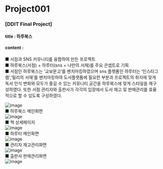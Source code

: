 # Project001
### [DDIT Final Project]  
#### title : 하루북스  
#### content :   
■ 서점과 SNS 커뮤니티를 융합하여 만든 프로젝트  
■ 하루북스(서점) + 하루터(sns + 나만의 서재)를 주요 콘셉트로 기획   
■ 서점인 하루북스는 ‘교보문고’를 벤치마킹하였으며 sns 플랫폼인 하루터는 ‘인스타그램’,‘밀리의 서재’를 밴치마킹하여 도서플랫폼에 필요한 부분과 프로젝트의 취지에 맞게 독서 인식 변화와 모두가 즐길 수 있는 커뮤니티 공간을 하루북스에 맞게 스타일을 재구성하였다. 또한 서점 관리자와 출판사가 각각의 입장에서 도서 재고 및 판매관리를 효율적으로 할 수 있도록 구성하였다.

![image](https://github.com/JYYEE/Project001/assets/124944607/c40c92c1-70a5-4489-9e47-66294df5c639)  
■ 하루북스 메인화면  
![image](https://github.com/JYYEE/Project001/assets/124944607/063f41fe-98e7-4e9f-9fe7-f2ed3e766914)  
■ 책 상세페이지  
![image](https://github.com/JYYEE/Project001/assets/124944607/84991e35-dc5b-4873-953d-274f462b816e)  
■ 하루터 메인화면  
![image](https://github.com/JYYEE/Project001/assets/124944607/53d21c79-d373-49ac-bfb7-0d949db02e25)  
■ 관리자 재고관리화면  
![image](https://github.com/JYYEE/Project001/assets/124944607/a756002c-9152-4b9f-ba1f-1843f5621da4)  
■ 출판사 판매관리화면  
![image](https://github.com/JYYEE/Project001/assets/124944607/27cdce3a-6680-434b-bdeb-759c4ed0e403)  

